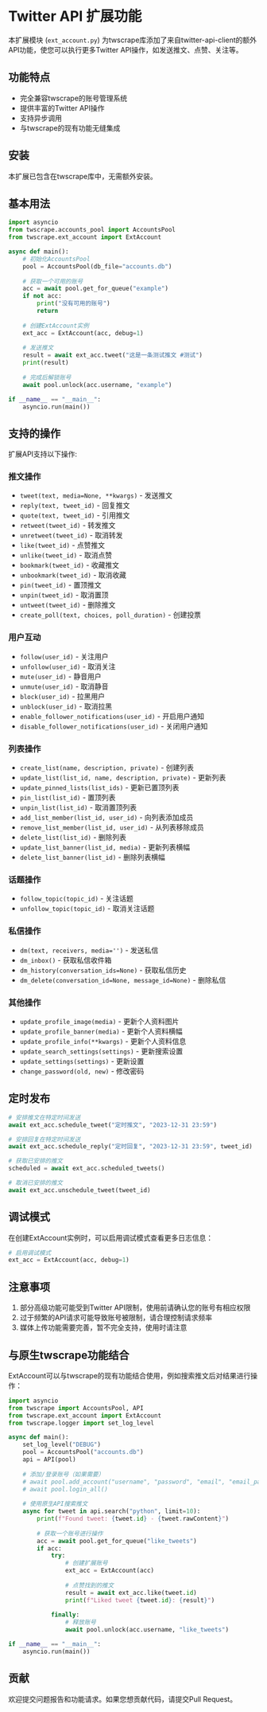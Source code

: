 # Twitter API 扩展功能

本扩展模块 (`ext_account.py`) 为twscrape库添加了来自twitter-api-client的额外API功能，使您可以执行更多Twitter API操作，如发送推文、点赞、关注等。

## 功能特点

- 完全兼容twscrape的账号管理系统
- 提供丰富的Twitter API操作
- 支持异步调用
- 与twscrape的现有功能无缝集成

## 安装

本扩展已包含在twscrape库中，无需额外安装。

## 基本用法

```python
import asyncio
from twscrape.accounts_pool import AccountsPool
from twscrape.ext_account import ExtAccount

async def main():
    # 初始化AccountsPool
    pool = AccountsPool(db_file="accounts.db")
    
    # 获取一个可用的账号
    acc = await pool.get_for_queue("example")
    if not acc:
        print("没有可用的账号")
        return
    
    # 创建ExtAccount实例
    ext_acc = ExtAccount(acc, debug=1)
    
    # 发送推文
    result = await ext_acc.tweet("这是一条测试推文 #测试")
    print(result)
    
    # 完成后解锁账号
    await pool.unlock(acc.username, "example")

if __name__ == "__main__":
    asyncio.run(main())
```

## 支持的操作

扩展API支持以下操作:

### 推文操作

- `tweet(text, media=None, **kwargs)` - 发送推文
- `reply(text, tweet_id)` - 回复推文
- `quote(text, tweet_id)` - 引用推文
- `retweet(tweet_id)` - 转发推文
- `unretweet(tweet_id)` - 取消转发
- `like(tweet_id)` - 点赞推文
- `unlike(tweet_id)` - 取消点赞
- `bookmark(tweet_id)` - 收藏推文
- `unbookmark(tweet_id)` - 取消收藏
- `pin(tweet_id)` - 置顶推文
- `unpin(tweet_id)` - 取消置顶
- `untweet(tweet_id)` - 删除推文
- `create_poll(text, choices, poll_duration)` - 创建投票

### 用户互动

- `follow(user_id)` - 关注用户
- `unfollow(user_id)` - 取消关注
- `mute(user_id)` - 静音用户
- `unmute(user_id)` - 取消静音
- `block(user_id)` - 拉黑用户
- `unblock(user_id)` - 取消拉黑
- `enable_follower_notifications(user_id)` - 开启用户通知
- `disable_follower_notifications(user_id)` - 关闭用户通知

### 列表操作

- `create_list(name, description, private)` - 创建列表
- `update_list(list_id, name, description, private)` - 更新列表
- `update_pinned_lists(list_ids)` - 更新已置顶列表
- `pin_list(list_id)` - 置顶列表
- `unpin_list(list_id)` - 取消置顶列表
- `add_list_member(list_id, user_id)` - 向列表添加成员
- `remove_list_member(list_id, user_id)` - 从列表移除成员
- `delete_list(list_id)` - 删除列表
- `update_list_banner(list_id, media)` - 更新列表横幅
- `delete_list_banner(list_id)` - 删除列表横幅

### 话题操作

- `follow_topic(topic_id)` - 关注话题
- `unfollow_topic(topic_id)` - 取消关注话题

### 私信操作

- `dm(text, receivers, media='')` - 发送私信
- `dm_inbox()` - 获取私信收件箱
- `dm_history(conversation_ids=None)` - 获取私信历史
- `dm_delete(conversation_id=None, message_id=None)` - 删除私信

### 其他操作

- `update_profile_image(media)` - 更新个人资料图片
- `update_profile_banner(media)` - 更新个人资料横幅
- `update_profile_info(**kwargs)` - 更新个人资料信息
- `update_search_settings(settings)` - 更新搜索设置
- `update_settings(settings)` - 更新设置
- `change_password(old, new)` - 修改密码

## 定时发布

```python
# 安排推文在特定时间发送
await ext_acc.schedule_tweet("定时推文", "2023-12-31 23:59")

# 安排回复在特定时间发送
await ext_acc.schedule_reply("定时回复", "2023-12-31 23:59", tweet_id)

# 获取已安排的推文
scheduled = await ext_acc.scheduled_tweets()

# 取消已安排的推文
await ext_acc.unschedule_tweet(tweet_id)
```

## 调试模式

在创建ExtAccount实例时，可以启用调试模式查看更多日志信息：

```python
# 启用调试模式
ext_acc = ExtAccount(acc, debug=1)
```

## 注意事项

1. 部分高级功能可能受到Twitter API限制，使用前请确认您的账号有相应权限
2. 过于频繁的API请求可能导致账号被限制，请合理控制请求频率
3. 媒体上传功能需要完善，暂不完全支持，使用时请注意

## 与原生twscrape功能结合

ExtAccount可以与twscrape的现有功能结合使用，例如搜索推文后对结果进行操作：

```python
import asyncio
from twscrape import AccountsPool, API
from twscrape.ext_account import ExtAccount
from twscrape.logger import set_log_level

async def main():
    set_log_level("DEBUG")
    pool = AccountsPool("accounts.db")
    api = API(pool)
    
    # 添加/登录账号（如果需要）
    # await pool.add_account("username", "password", "email", "email_password")
    # await pool.login_all()
    
    # 使用原生API搜索推文
    async for tweet in api.search("python", limit=10):
        print(f"Found tweet: {tweet.id} - {tweet.rawContent}")
        
        # 获取一个账号进行操作
        acc = await pool.get_for_queue("like_tweets")
        if acc:
            try:
                # 创建扩展账号
                ext_acc = ExtAccount(acc)
                
                # 点赞找到的推文
                result = await ext_acc.like(tweet.id)
                print(f"Liked tweet {tweet.id}: {result}")
                
            finally:
                # 释放账号
                await pool.unlock(acc.username, "like_tweets")

if __name__ == "__main__":
    asyncio.run(main())
```

## 贡献

欢迎提交问题报告和功能请求。如果您想贡献代码，请提交Pull Request。 